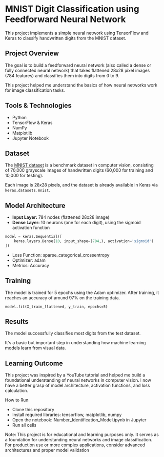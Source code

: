 # MNIST Digit Classification using Feedforward Neural Network

This project implements a simple neural network using TensorFlow and Keras to classify handwritten digits from the MNIST dataset.

## Project Overview

The goal is to build a feedforward neural network (also called a dense or fully connected neural network) that takes flattened 28x28 pixel images (784 features) and classifies them into digits from 0 to 9.

This project helped me understand the basics of how neural networks work for image classification tasks.

## Tools & Technologies

- Python  
- TensorFlow & Keras  
- NumPy  
- Matplotlib  
- Jupyter Notebook  

## Dataset

The [MNIST dataset](http://yann.lecun.com/exdb/mnist/) is a benchmark dataset in computer vision, consisting of 70,000 grayscale images of handwritten digits (60,000 for training and 10,000 for testing).

Each image is 28x28 pixels, and the dataset is already available in Keras via `keras.datasets.mnist`.

## Model Architecture

- **Input Layer:** 784 nodes (flattened 28x28 image)  
- **Dense Layer:** 10 neurons (one for each digit), using the sigmoid activation function  

```python
model = keras.Sequential([
    keras.layers.Dense(10, input_shape=(784,), activation='sigmoid')
])
```
- Loss Function: sparse_categorical_crossentropy
- Optimizer: adam
- Metrics: Accuracy

## Training

The model is trained for 5 epochs using the Adam optimizer. After training, it reaches an accuracy of around 97% on the training data.
```
model.fit(X_train_flattened, y_train, epochs=5)
```
## Results

The model successfully classifies most digits from the test dataset.

It's a basic but important step in understanding how machine learning models learn from visual data.

## Learning Outcome

This project was inspired by a YouTube tutorial and helped me build a foundational understanding of neural networks in computer vision. I now have a better grasp of model architecture, activation functions, and loss calculation.

How to Run
- Clone this repository
- Install required libraries: tensorflow, matplotlib, numpy
- Open the notebook: Number_Identification_Model.ipynb in Jupyter
- Run all cells


Note: This project is for educational and learning purposes only. It serves as a foundation for understanding neural networks and image classification. For production use or more complex applications, consider advanced architectures and proper model validation
